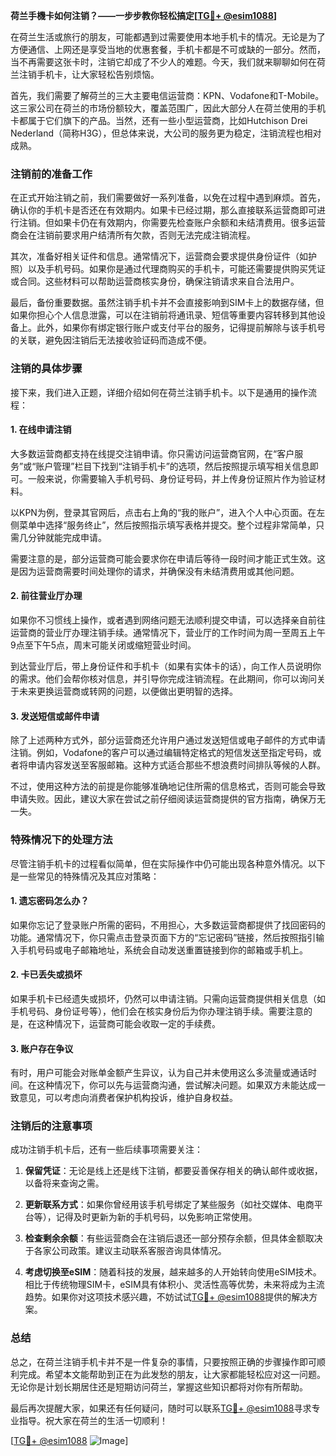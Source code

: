 **荷兰手機卡如何注销？——一步步教你轻松搞定[[TG💪+ @esim1088](https://t.me/s/esim1088)]**

在荷兰生活或旅行的朋友，可能都遇到过需要使用本地手机卡的情况。无论是为了方便通信、上网还是享受当地的优惠套餐，手机卡都是不可或缺的一部分。然而，当不再需要这张卡时，注销它却成了不少人的难题。今天，我们就来聊聊如何在荷兰注销手机卡，让大家轻松告别烦恼。

首先，我们需要了解荷兰的三大主要电信运营商：KPN、Vodafone和T-Mobile。这三家公司在荷兰的市场份额较大，覆盖范围广，因此大部分人在荷兰使用的手机卡都属于它们旗下的产品。当然，还有一些小型运营商，比如Hutchison Drei Nederland（简称H3G），但总体来说，大公司的服务更为稳定，注销流程也相对成熟。

### 注销前的准备工作

在正式开始注销之前，我们需要做好一系列准备，以免在过程中遇到麻烦。首先，确认你的手机卡是否还在有效期内。如果卡已经过期，那么直接联系运营商即可进行注销。但如果卡仍在有效期内，你需要先检查账户余额和未结清费用。很多运营商会在注销前要求用户结清所有欠款，否则无法完成注销流程。

其次，准备好相关证件和信息。通常情况下，运营商会要求提供身份证件（如护照）以及手机号码。如果你是通过代理商购买的手机卡，可能还需要提供购买凭证或合同。这些材料可以帮助运营商核实身份，确保注销请求来自合法用户。

最后，备份重要数据。虽然注销手机卡并不会直接影响到SIM卡上的数据存储，但如果你担心个人信息泄露，可以在注销前将通讯录、短信等重要内容转移到其他设备上。此外，如果你有绑定银行账户或支付平台的服务，记得提前解除与该手机号的关联，避免因注销后无法接收验证码而造成不便。

### 注销的具体步骤

接下来，我们进入正题，详细介绍如何在荷兰注销手机卡。以下是通用的操作流程：

#### 1. 在线申请注销

大多数运营商都支持在线提交注销申请。你只需访问运营商官网，在“客户服务”或“账户管理”栏目下找到“注销手机卡”的选项，然后按照提示填写相关信息即可。一般来说，你需要输入手机号码、身份证号码，并上传身份证照片作为验证材料。

以KPN为例，登录其官网后，点击右上角的“我的账户”，进入个人中心页面。在左侧菜单中选择“服务终止”，然后按照指示填写表格并提交。整个过程非常简单，只需几分钟就能完成申请。

需要注意的是，部分运营商可能会要求你在申请后等待一段时间才能正式生效。这是因为运营商需要时间处理你的请求，并确保没有未结清费用或其他问题。

#### 2. 前往营业厅办理

如果你不习惯线上操作，或者遇到网络问题无法顺利提交申请，可以选择亲自前往运营商的营业厅办理注销手续。通常情况下，营业厅的工作时间为周一至周五上午9点至下午5点，周末可能关闭或缩短营业时间。

到达营业厅后，带上身份证件和手机卡（如果有实体卡的话），向工作人员说明你的需求。他们会帮你核对信息，并引导你完成注销流程。在此期间，你可以询问关于未来更换运营商或转网的问题，以便做出更明智的选择。

#### 3. 发送短信或邮件申请

除了上述两种方式外，部分运营商还允许用户通过发送短信或电子邮件的方式申请注销。例如，Vodafone的客户可以通过编辑特定格式的短信发送至指定号码，或者将申请内容发送至客服邮箱。这种方式适合那些不想浪费时间排队等候的人群。

不过，使用这种方法的前提是你能够准确地记住所需的信息格式，否则可能会导致申请失败。因此，建议大家在尝试之前仔细阅读运营商提供的官方指南，确保万无一失。

### 特殊情况下的处理方法

尽管注销手机卡的过程看似简单，但在实际操作中仍可能出现各种意外情况。以下是一些常见的特殊情况及其应对策略：

#### 1. 遗忘密码怎么办？

如果你忘记了登录账户所需的密码，不用担心，大多数运营商都提供了找回密码的功能。通常情况下，你只需点击登录页面下方的“忘记密码”链接，然后按照指引输入手机号码或电子邮箱地址，系统会自动发送重置链接到你的邮箱或手机上。

#### 2. 卡已丢失或损坏

如果手机卡已经遗失或损坏，仍然可以申请注销。只需向运营商提供相关信息（如手机号码、身份证号等），他们会在核实身份后为你办理注销手续。需要注意的是，在这种情况下，运营商可能会收取一定的手续费。

#### 3. 账户存在争议

有时，用户可能会对账单金额产生异议，认为自己并未使用这么多流量或通话时间。在这种情况下，你可以先与运营商沟通，尝试解决问题。如果双方未能达成一致意见，可以考虑向消费者保护机构投诉，维护自身权益。

### 注销后的注意事项

成功注销手机卡后，还有一些后续事项需要关注：

1. **保留凭证**：无论是线上还是线下注销，都要妥善保存相关的确认邮件或收据，以备将来查询之需。
   
2. **更新联系方式**：如果你曾经用该手机号绑定了某些服务（如社交媒体、电商平台等），记得及时更新为新的手机号码，以免影响正常使用。

3. **检查剩余余额**：有些运营商会在注销后退还一部分预存余额，但具体金额取决于各家公司政策。建议主动联系客服咨询具体情况。

4. **考虑切换至eSIM**：随着科技的发展，越来越多的人开始转向使用eSIM技术。相比于传统物理SIM卡，eSIM具有体积小、灵活性高等优势，未来将成为主流趋势。如果你对这项技术感兴趣，不妨试试[TG💪+ @esim1088](https://t.me/s/esim1088)提供的解决方案。

### 总结

总之，在荷兰注销手机卡并不是一件复杂的事情，只要按照正确的步骤操作即可顺利完成。希望本文能帮助到正在为此发愁的朋友，让大家都能轻松应对这一问题。无论你是计划长期居住还是短期访问荷兰，掌握这些知识都将对你有所帮助。

最后再次提醒大家，如果还有任何疑问，随时可以联系[TG💪+ @esim1088](https://t.me/s/esim1088)寻求专业指导。祝大家在荷兰的生活一切顺利！

[[TG💪+ @esim1088](https://t.me/s/esim1088) ![Image](https://i.postimg.cc/4NQfJmqS/Snipaste-2025-05-13-00-14-12.png)]
